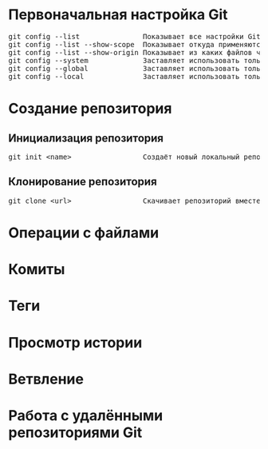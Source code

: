 # Первоначальная настройка Git
<pre>
git config --list               Показывает все настройки Git
git config --list --show-scope  Показывает откуда применяются настройки Git
git config --list --show-origin Показывает из каких файлов читаются настройки Git
git config --system             Заставляет использовать только системный файл в /etc
git config --global             Заставляет использовать только файл в ~/.gitconfig
git config --local              Заставляет использовать только файл в .git/config
</pre>
# Создание репозитория
## Инициализация репозитория
<pre>
git init &lt;name&gt;                 Создаёт новый локальный репозиторий с заданным именем
</pre>
## Клонирование репозитория
<pre>
git clone &lt;url&gt;                 Скачивает репозиторий вместе со всей его историей изменений
</pre>
# Операции с файлами
# Комиты
# Теги
# Просмотр истории
# Ветвление
# Работа с удалёнными репозиториями Git
